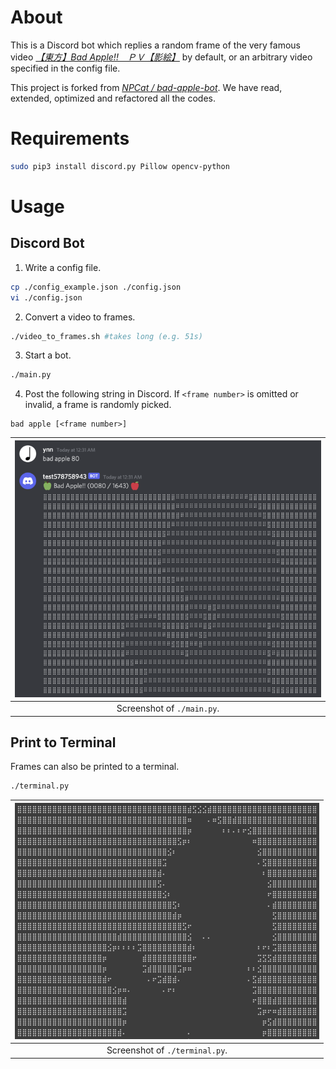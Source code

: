# About

This is a Discord bot which replies a random frame of the very famous video [*【東方】Bad Apple!!　ＰＶ【影絵】*](https://www.nicovideo.jp/watch/sm8628149) by default, or an arbitrary video specified in the config file.

This project is forked from [*NPCat / bad-apple-bot*](https://github.com/NPCat/bad-apple-bot). We have read, extended, optimized and refactored all the codes.

# Requirements

```bash
sudo pip3 install discord.py Pillow opencv-python
```

# Usage

## Discord Bot

1. Write a config file.

```bash
cp ./config_example.json ./config.json
vi ./config.json
```

2. Convert a video to frames.

```bash
./video_to_frames.sh #takes long (e.g. 51s)
```

3. Start a bot.

```bash
./main.py
```

4. Post the following string in Discord. If `<frame number>` is omitted or invalid, a frame is randomly picked.

```
bad apple [<frame number>]
```

| ![](./readme_assets/ss.png) |
|:-:|
| Screenshot of `./main.py`. |

## Print to Terminal

Frames can also be printed to a terminal.

```bash
./terminal.py
```

| ![](./readme_assets/ss2.png) |
|:-:|
| Screenshot of `./terminal.py`. |

